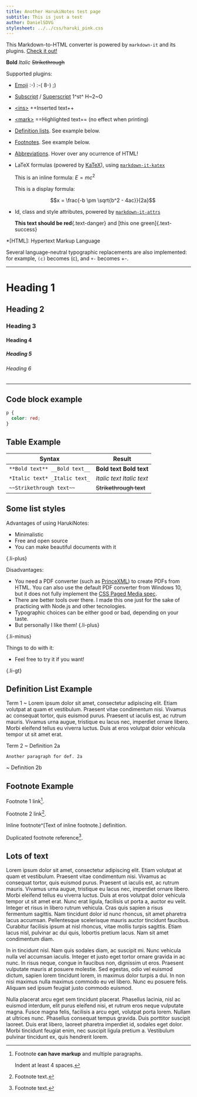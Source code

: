 ```yaml
---
title: Another HarukiNotes test page
subtitle: This is just a test
author: DanielSDVG
stylesheet: ../../css/haruki_pink.css
---
```


This Markdown-to-HTML converter is powered by `markdown-it` and its plugins. [Check it out!](https://github.com/markdown-it/markdown-it)

**Bold** *Italic* ~~Strikethrough~~

Supported plugins:

* [Emoji](https://github.com/markdown-it/markdown-it-emoji) :-) :-( 8-) ;)

* [Subscript](https://github.com/markdown-it/markdown-it-sub) / [Superscript](https://github.com/markdown-it/markdown-it-sup) 1^st^ H~2~O

* [\<ins>](https://github.com/markdown-it/markdown-it-ins) ++Inserted text++

* [\<mark>](https://github.com/markdown-it/markdown-it-mark) ==Highlighted text== (no effect when printing)

* [Definition lists](https://github.com/markdown-it/markdown-it-deflist). See example below.

* [Footnotes](https://github.com/markdown-it/markdown-it-footnote). See example below.

* [Abbreviations](https://github.com/markdown-it/markdown-it-abbr). Hover over any ocurrence of HTML!

* LaTeX formulas (powered by [KaTeX](https://katex.org/)), using [`markdown-it-katex`](https://www.npmjs.com/package/markdown-it-katex)

  This is an inline formula: $E = mc^2$

  This is a display formula:

  $$x = \frac{-b \pm \sqrt{b^2 - 4ac}}{2a}$$

* Id, class and style attributes, powered by [`markdown-it-attrs`](https://www.npmjs.com/package/markdown-it-attrs)

  **This text should be red**{.text-danger} and [this one green]{.text-success}


*[HTML]: Hypertext Markup Language

Several language-neutral typographic replacements are also implemented: for example, `(c)` becomes (c), and `+-` becomes +-.

___

# Heading 1
## Heading 2
### Heading 3
#### Heading 4
##### Heading 5
###### Heading 6

---

## Code block example

```css
p {
  color: red;
}
```


## Table Example

Syntax | Result
------ | ------
`**Bold text** __Bold text__` | **Bold text** __Bold text__
`*Italic text* _Italic text_` | *Italic text* _Italic text_
`~~Strikethrough text~~` | ~~Strikethrough text~~


## Some list styles

Advantages of using HarukiNotes:

+ Minimalistic
+ Free and open source
+ You can make beautiful documents with it

{.li-plus}

Disadvantages:

- You need a PDF converter (such as [PrinceXML](https://www.princexml.com/)) to create PDFs from HTML. You can also use the default PDF converter from Windows 10, but it does not fully implement the [CSS Paged Media spec](https://www.w3.org/TR/css-page-3/).
- There are better tools over there. I made this one just for the sake of practicing with Node.js and other tecnologies.
- Typographic choices can be either good or bad, depending on your taste.
- But personally I like them! {.li-plus}

{.li-minus}

Things to do with it:

* Feel free to try it if you want!

{.li-gt}


## Definition List Example

Term 1
  ~ Lorem ipsum dolor sit amet, consectetur adipiscing elit. Etiam volutpat at quam et vestibulum. Praesent vitae condimentum nisi. Vivamus ac consequat tortor, quis euismod purus. Praesent ut iaculis est, ac rutrum mauris. Vivamus urna augue, tristique eu lacus nec, imperdiet ornare libero. Morbi eleifend tellus eu viverra luctus. Duis at eros volutpat dolor vehicula tempor ut sit amet erat.

Term 2
  ~ Definition 2a

    Another paragraph for def. 2a

  ~ Definition 2b



## Footnote Example

Footnote 1 link[^first].

Footnote 2 link[^second].

Inline footnote^[Text of inline footnote.] definition.

Duplicated footnote reference[^second].

[^first]:
    Footnote **can have markup** and multiple paragraphs.

    Indent at least 4 spaces.

[^second]: Footnote text.



## Lots of text

Lorem ipsum dolor sit amet, consectetur adipiscing elit. Etiam volutpat at quam et vestibulum. Praesent vitae condimentum nisi. Vivamus ac consequat tortor, quis euismod purus. Praesent ut iaculis est, ac rutrum mauris. Vivamus urna augue, tristique eu lacus nec, imperdiet ornare libero. Morbi eleifend tellus eu viverra luctus. Duis at eros volutpat dolor vehicula tempor ut sit amet erat. Nunc erat ligula, facilisis ut porta a, auctor eu velit. Integer et risus in libero rutrum vehicula. Cras quis sapien a risus fermentum sagittis. Nam tincidunt dolor id nunc rhoncus, sit amet pharetra lacus accumsan. Pellentesque scelerisque mauris auctor tincidunt faucibus. Curabitur facilisis ipsum at nisl rhoncus, vitae mollis turpis sagittis. Etiam lacus nisl, pulvinar ac dui quis, lobortis pretium lacus. Nam sit amet condimentum diam.

In in tincidunt nisl. Nam quis sodales diam, ac suscipit mi. Nunc vehicula nulla vel accumsan iaculis. Integer et justo eget tortor ornare gravida in ac nunc. In risus neque, congue in faucibus non, dignissim ut eros. Praesent vulputate mauris at posuere molestie. Sed egestas, odio vel euismod dictum, sapien lorem tincidunt lorem, in maximus dolor turpis a dui. In non nisi maximus nulla maximus commodo eu vel libero. Nunc eu posuere felis. Aliquam sed ipsum feugiat justo commodo euismod.

Nulla placerat arcu eget sem tincidunt placerat. Phasellus lacinia, nisl ac euismod interdum, elit purus eleifend nisi, et rutrum eros neque vulputate magna. Fusce magna felis, facilisis a arcu eget, volutpat porta lorem. Nullam at ultrices nunc. Phasellus consequat tempus gravida. Duis porttitor suscipit laoreet. Duis erat libero, laoreet pharetra imperdiet id, sodales eget dolor. Morbi tincidunt feugiat enim, nec suscipit ligula pretium a. Vestibulum pulvinar tincidunt ex, quis hendrerit lorem. 